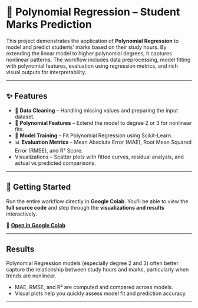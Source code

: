 # 🌟 Polynomial Regression – Student Marks Prediction

This project demonstrates the application of **Polynomial Regression** to model and predict students’ marks based on their study hours. By extending the linear model to higher polynomial degrees, it captures nonlinear patterns. The workflow includes data preprocessing, model fitting with polynomial features, evaluation using regression metrics, and rich visual outputs for interpretability.

---

##  ✨ Features
- 🧹 **Data Cleaning** – Handling missing values and preparing the input dataset.  
- 🔢 **Polynomial Features** – Extend the model to degree 2 or 3 for nonlinear fits.  
- 🤖 **Model Training** – Fit Polynomial Regression using Scikit-Learn.  
- 📊 **Evaluation Metrics** – Mean Absolute Error (MAE), Root Mean Squared Error (RMSE), and R² Score.  
-  Visualizations – Scatter plots with fitted curves, residual analysis, and actual vs predicted comparisons.  


---

##  🚀 Getting Started  
Run the entire workflow directly in **Google Colab**. You'll be able to view the **full source code** and step through the **visualizations and results** interactively.

🔗 [**Open in Google Colab**](https://colab.research.google.com/drive/1KwV2xdRe_qD8GS3DZdqsMNI8n-DMwubv?usp=drive_link)

---

##  Results  
Polynomial Regression models (especially degree 2 and 3) often better capture the relationship between study hours and marks, particularly when trends are nonlinear.  
- MAE, RMSE, and R² are computed and compared across models.  
- Visual plots help you quickly assess model fit and prediction accuracy.

---



